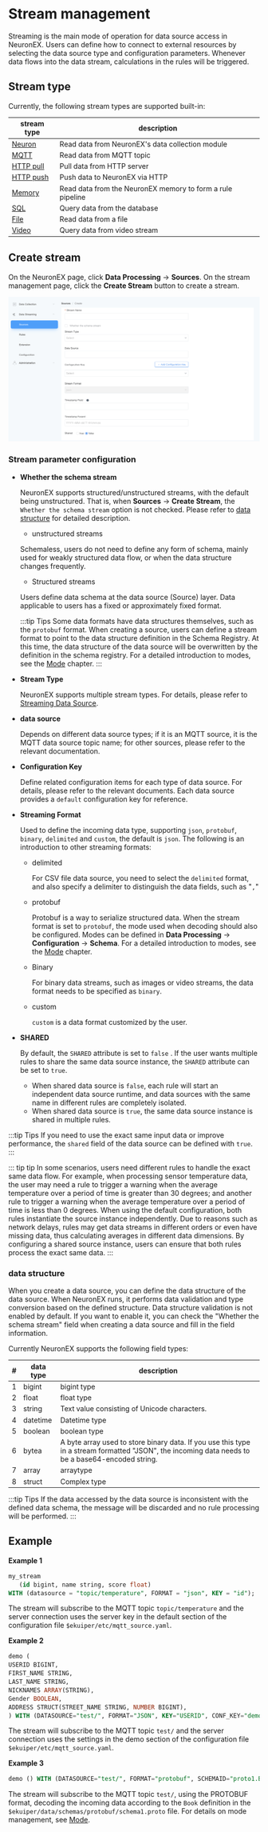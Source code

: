 # Stream management

Streaming is the main mode of operation for data source access in NeuronEX. Users can define how to connect to external resources by selecting the data source type and configuration parameters. Whenever data flows into the data stream, calculations in the rules will be triggered.

## Stream type

Currently, the following stream types are supported built-in:

| stream type                        | description                                       |
| --------------------------- | ------------------------------------------ |
| [Neuron](./neuron.md)       | Read data from NeuronEX's data collection module                |
| [MQTT](./mqtt.md)           | Read data from MQTT topic                        |
| [HTTP pull](./http_pull.md) | Pull data from HTTP server                  |
| [HTTP push](./http_push.md) | Push data to NeuronEX via HTTP           |
| [Memory](./memory.md)         | Read data from the NeuronEX memory to form a rule pipeline|
| [SQL](./sql.md)         | Query data from the database                       |
| [File](./file.md)           | Read data from a file                            |
| [Video](./video.md)         | Query data from video stream                        |

## Create stream

On the NeuronEX page, click **Data Processing** -> **Sources**. On the stream management page, click the **Create Stream** button to create a stream.

![stream](./_assets/stream.png)

### Stream parameter configuration

- **Whether the schema stream**

   NeuronEX supports structured/unstructured streams, with the default being unstructured. That is, when **Sources** -> **Create Stream**, the `Whether the schema stream` option is not checked. Please refer to [data structure](#data-structure) for detailed description.
   - unstructured streams

   Schemaless, users do not need to define any form of schema, mainly used for weakly structured data flow, or when the data structure changes frequently.

   - Structured streams

   Users define data schema at the data source (Source) layer. Data applicable to users has a fixed or approximately fixed format.

   :::tip Tips
   Some data formats have data structures themselves, such as the `protobuf` format. When creating a source, users can define a stream format to point to the data structure definition in the Schema Registry. At this time, the data structure of the data source will be overwritten by the definition in the schema registry. For a detailed introduction to modes, see the [Mode](./config.md#Mode) chapter.
   :::

- **Stream Type**

   NeuronEX supports multiple stream types. For details, please refer to [Streaming Data Source](#stream-type).

- **data source**

   Depends on different data source types; if it is an MQTT source, it is the MQTT data source topic name; for other sources, please refer to the relevant documentation.

- **Configuration Key**

   Define related configuration items for each type of data source. For details, please refer to the relevant documents. Each data source provides a `default` configuration key for reference.

- **Streaming Format**

   Used to define the incoming data type, supporting `json`, `protobuf`, `binary`, `delimited` and `custom`, the default is `json`. The following is an introduction to other streaming formats:

   - delimited

     For CSV file data source, you need to select the `delimited` format, and also specify a delimiter to distinguish the data fields, such as "`,`"

   - protobuf
  
     Protobuf is a way to serialize structured data. When the stream format is set to `protobuf`, the mode used when decoding should also be configured. Modes can be defined in **Data Processing** -> **Configuration** -> **Schema**. For a detailed introduction to modes, see the [Mode](./config.md#Mode) chapter.

   - Binary
  
     For binary data streams, such as images or video streams, the data format needs to be specified as `binary`.

   - custom
  
     `custom` is a data format customized by the user.

- **SHARED**

  By default, the `SHARED` attribute is set to `false` . If the user wants multiple rules to share the same data source instance, the `SHARED` attribute can be set to `true`.

  - When shared data source is `false`, each rule will start an independent data source runtime, and data sources with the same name in different rules are completely isolated.
  - When shared data source is `true`, the same data source instance is shared in multiple rules.

:::tip Tips
If you need to use the exact same input data or improve performance, the `shared` field of the data source can be defined with `true`.
:::

::: tip tip
In some scenarios, users need different rules to handle the exact same data flow. For example, when processing sensor temperature data, the user may need a rule to trigger a warning when the average temperature over a period of time is greater than 30 degrees; and another rule to trigger a warning when the average temperature over a period of time is less than 0 degrees. When using the default configuration, both rules instantiate the source instance independently. Due to reasons such as network delays, rules may get data streams in different orders or even have missing data, thus calculating averages in different data dimensions. By configuring a shared source instance, users can ensure that both rules process the exact same data.
:::

### data structure

When you create a data source, you can define the data structure of the data source. When NeuronEX runs, it performs data validation and type conversion based on the defined structure. Data structure validation is not enabled by default. If you want to enable it, you can check the "Whether the schema stream" field when creating a data source and fill in the field information.

Currently NeuronEX supports the following field types:

   | #    | data type | description                                                    |
   | ---- | -------- | ------------------------------------------------------------ |
   | 1    | bigint   | bigint type                                                     |
   | 2    | float    | float type                                                     |
   | 3    | string   | Text value consisting of Unicode characters.                       |
   | 4    | datetime | Datetime type                                              |
   | 5    | boolean  | boolean type                      |
   | 6    | bytea    | A byte array used to store binary data. If you use this type in a stream formatted "JSON", the incoming data needs to be a base64-encoded string. |
   | 7    | array    | arraytype           |
   | 8    | struct   | Complex type                                                   |

  :::tip Tips
   If the data accessed by the data source is inconsistent with the defined data schema, the message will be discarded and no rule processing will be performed.
  :::

## Example

**Example 1**

```sql
my_stream
   (id bigint, name string, score float)
WITH (datasource = "topic/temperature", FORMAT = "json", KEY = "id");
```

The stream will subscribe to the MQTT topic `topic/temperature` and the server connection uses the server key in the default section of the configuration file `$ekuiper/etc/mqtt_source.yaml`.

**Example 2**

```sql
demo (
USERID BIGINT,
FIRST_NAME STRING,
LAST_NAME STRING,
NICKNAMES ARRAY(STRING),
Gender BOOLEAN,
ADDRESS STRUCT(STREET_NAME STRING, NUMBER BIGINT),
) WITH (DATASOURCE="test/", FORMAT="JSON", KEY="USERID", CONF_KEY="demo");
```

The stream will subscribe to the MQTT topic `test/` and the server connection uses the settings in the demo section of the configuration file `$ekuiper/etc/mqtt_source.yaml`.

**Example 3**

```sql
demo () WITH (DATASOURCE="test/", FORMAT="protobuf", SCHEMAID="proto1.Book");
```

The stream will subscribe to the MQTT topic `test/`, using the PROTOBUF format, decoding the incoming data according to the `Book` definition in the `$ekuiper/data/schemas/protobuf/schema1.proto` file. For details on mode management, see [Mode](./config.md#mode).